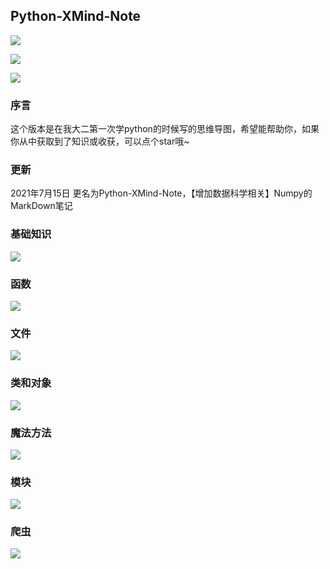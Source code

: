 
## Python-XMind-Note

![](https://img.shields.io/badge/version-8%20pro-red.svg)

![](https://img.shields.io/badge/version-ZEN-yellow.svg)

![](https://img.shields.io/badge/适合人群-基础-blue?logo=appveyor&style=for-the-badge)

### 序言

这个版本是在我大二第一次学python的时候写的思维导图，希望能帮助你，如果你从中获取到了知识或收获，可以点个star哦~

### 更新

2021年7月15日  更名为Python-XMind-Note，【增加数据科学相关】Numpy的MarkDown笔记

### 基础知识

![](https://github.com/kyrzy0416/PythonStudyXmind/blob/master/img/%E5%9F%BA%E7%A1%80%E7%9F%A5%E8%AF%86.png)

### 函数

![](https://github.com/kyrzy0416/PythonStudyXmind/blob/master/img/%E5%87%BD%E6%95%B0.png)

### 文件

![](https://github.com/kyrzy0416/PythonStudyXmind/blob/master/img/%E6%96%87%E4%BB%B6.png)

### 类和对象

![](https://github.com/kyrzy0416/PythonStudyXmind/blob/master/img/%E7%B1%BB%E5%92%8C%E5%AF%B9%E8%B1%A1.png)

### 魔法方法

![](https://github.com/kyrzy0416/PythonStudyXmind/blob/master/img/%E9%AD%94%E6%B3%95%E6%96%B9%E6%B3%95.png)

### 模块

![](https://github.com/kyrzy0416/PythonStudyXmind/blob/master/img/%E6%A8%A1%E5%9D%97.png)

### 爬虫

![](https://github.com/kyrzy0416/PythonStudyXmind/blob/master/img/%E7%88%AC%E8%99%AB.png)

